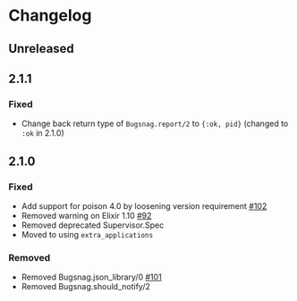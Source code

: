 # Changelog

## Unreleased

## 2.1.1

### Fixed
- Change back return type of `Bugsnag.report/2` to `{:ok, pid}` (changed to `:ok` in 2.1.0)

## 2.1.0

### Fixed
- Add support for poison 4.0 by loosening version requirement [#102](https://github.com/bugsnag-elixir/bugsnag-elixir/pull/102)
- Removed warning on Elixir 1.10 [#92](https://github.com/bugsnag-elixir/bugsnag-elixir/pull/92)
- Removed deprecated Supervisor.Spec
- Moved to using `extra_applications`

### Removed
- Removed Bugsnag.json_library/0 [#101](https://github.com/bugsnag-elixir/bugsnag-elixir/pull/101)
- Removed Bugsnag.should_notify/2
